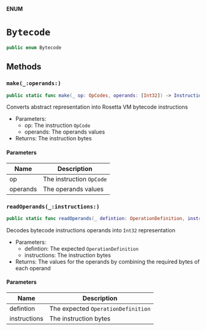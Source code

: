 **ENUM**

# `Bytecode`

```swift
public enum Bytecode
```

## Methods
### `make(_:operands:)`

```swift
public static func make(_ op: OpCodes, operands: [Int32]) -> Instructions
```

Converts abstract representation into Rosetta VM bytecode instructions
- Parameters:
  - op: The instruction `OpCode`
  - operands: The operands values
- Returns: The instruction bytes

#### Parameters

| Name | Description |
| ---- | ----------- |
| op | The instruction `OpCode` |
| operands | The operands values |

### `readOperands(_:instructions:)`

```swift
public static func readOperands(_ defintion: OperationDefinition, instructions: Instructions) -> (values: [Int32], count: Int)
```

Decodes bytecode instructions operands into `Int32` representation
- Parameters:
  - defintion: The expected `OperationDefinition`
  - instructions: The instruction bytes
- Returns: The values for the operands by combining the required bytes of each operand

#### Parameters

| Name | Description |
| ---- | ----------- |
| defintion | The expected `OperationDefinition` |
| instructions | The instruction bytes |